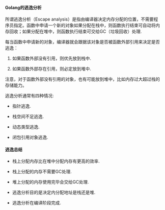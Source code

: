 #### Golang的逃逸分析

所谓逃逸分析（Escape analysis）是指由编译器决定内存分配的位置，不需要程序员指定。函数中申请一个新的对象如果分配在栈中，则函数执行结束可自动将内存回收；如果分配在堆中，则函数执行结束可交给GC（垃圾回收）处理.

每当函数中申请新的对象，编译器就会跟据该对象是否被函数外部引用来决定是否逃逸：

1. 如果函数外部没有引用，则优先放到栈中.

2. 如果函数外部存在引用，则必定放到堆中.

注意，对于函数外部没有引用的对象，也有可能放到堆中，比如内存过大超过栈的存储能力。

逃逸分析通常有四种情况:

* 指针逃逸.

* 栈空间不足逃逸.

* 动态类型逃逸.

* 闭包引用对象逃逸.

#### 逃逸总结

* 栈上分配内存比在堆中分配内存有更高的效率.

* 栈上分配的内存不需要GC处理.

* 堆上分配的内存使用完毕会交给GC处理.

* 逃逸分析目的是决定内分配地址是栈还是堆.

* 逃逸分析在编译阶段完成.
